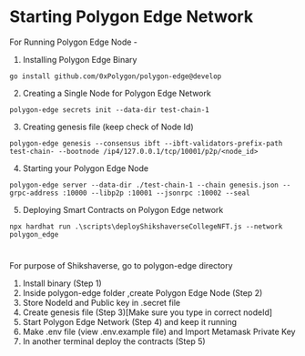 # Starting Polygon Edge Network

For Running Polygon Edge Node -

1. Installing Polygon Edge Binary

```shell
go install github.com/0xPolygon/polygon-edge@develop
```

2. Creating a Single Node for Polygon Edge Network

```shell
polygon-edge secrets init --data-dir test-chain-1
```

3. Creating genesis file (keep check of Node Id)

```shell
polygon-edge genesis --consensus ibft --ibft-validators-prefix-path test-chain- --bootnode /ip4/127.0.0.1/tcp/10001/p2p/<node_id>
```

4. Starting your Polygon Edge Node

```shell
polygon-edge server --data-dir ./test-chain-1 --chain genesis.json --grpc-address :10000 --libp2p :10001 --jsonrpc :10002 --seal
```

5. Deploying Smart Contracts on Polygon Edge network

```shell
npx hardhat run .\scripts\deployShikshaverseCollegeNFT.js --network polygon_edge
```

#
For purpose of Shikshaverse, go to polygon-edge directory

1. Install binary (Step 1)
2. Inside polygon-edge folder ,create Polygon Edge Node (Step 2)
3. Store NodeId and Public key in .secret file
4. Create genesis file (Step 3)[Make sure you type in correct nodeId]
5. Start Polygon Edge Network (Step 4) and keep it running
6. Make .env file (view .env.example file) and Import Metamask Private Key
7. In another terminal deploy the contracts (Step 5)